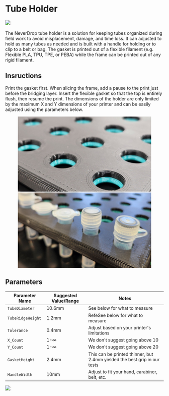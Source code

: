 # Tube Holder

<img src="./img/tube-holder.png" width="250" />

The NeverDrop tube holder is a solution for keeping tubes organized during field work to avoid misplacement, damage, and time loss.
It can adjusted to hold as many tubes as needed and is built with a handle for holding or to clip to a belt or bag.
The gasket is printed out of a flexible filament (e.g. Flexible PLA, TPU, TPE, or PEBA) while the frame can be printed out of any rigid filament.

## Insructions

Print the gasket first.
When slicing the frame, add a pause to the print just before the bridging layer.
Insert the flexible gasket so that the top is entirely flush, then resume the print.
The dimensions of the holder are only limited by the maximum X and Y dimensions of your printer and can be easily adjusted using the parameters below.

<figure class="image">
    <p>
        <img src="./img/tube-holder-gasket.jpg" width="500" />
        <img src="./img/tubes-in-tube-holder.jpg" width="500" />
    </p>
</figure>

## Parameters

| Parameter Name | Suggested Value/Range | Notes |
| -------------- | --------------------- | ----- |
| `TubeDiameter` | 10.6mm | See below for what to measure |
| `TubeRidgeHeight` | 1.2mm | RefeSee below for what to measure |
| `Tolerance` | 0.4mm | Adjust based on your printer's limitations |
| `X_Count` | 1-∞ | We don't suggest going above 10 |
| `Y_Count` | 1-∞ | We don't suggest going above 20 |
| `GasketHeight` | 2.4mm | This can be printed thinner, but 2.4mm yielded the best grip in our tests |
| `HandleWidth` | 10mm | Adjust to fit your hand, carabiner, belt, etc. |

<img src="./img/tube-parameters.png" width="300" />